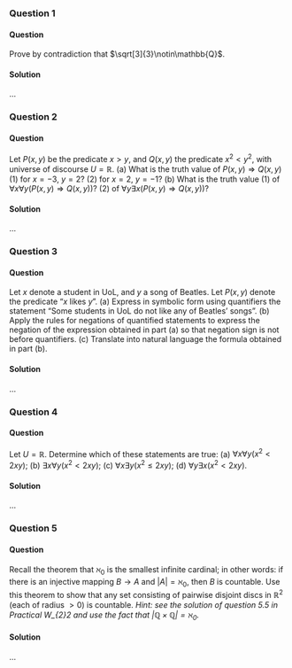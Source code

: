### Question 1

#### Question

Prove by contradiction that $\sqrt[3]{3}\notin\mathbb{Q}$.

#### Solution

...

### Question 2

#### Question

Let $P(x, y)$ be the predicate $x> y$, and $Q(x, y)$ the predicate $x^2< y^2$, with universe of discourse $U=\mathbb{R}$. (a) What is the truth value of $P(x, y)\Rightarrow Q(x, y)$ (1) for $x=-3$, $y= 2$? (2) for $x= 2$, $y=-1$? (b) What is the truth value (1) of $\forall x\forall y(P(x, y)\Rightarrow Q(x, y))$? (2) of $\forall y\exists x(P(x, y)\Rightarrow Q(x, y))$?

#### Solution

...

### Question 3

#### Question

Let $x$ denote a student in UoL, and $y$ a song of Beatles. Let $P(x, y)$ denote the predicate “$x$ likes $y$”. (a) Express in symbolic form using quantifiers the statement “Some students in UoL do not like any of Beatles’ songs”. (b) Apply the rules for negations of quantified statements to express the negation of the expression obtained in part (a) so that negation sign is not before quantifiers. (c) Translate into natural language the formula obtained in part (b).

#### Solution

...

### Question 4

#### Question

Let $U=\mathbb{R}$. Determine which of these statements are true: (a) $\forall x\forall y(x^2< 2xy)$; (b) $\exists x\forall y(x^2< 2xy)$; (c) $\forall x\exists y(x^2\leq 2xy)$; (d) $\forall y\exists x(x^2< 2xy)$.

#### Solution

...

### Question 5

#### Question

Recall the theorem that $\aleph_0$ is the smallest infinite cardinal; in other words: if there is an injective mapping $B\rightarrow A$ and $|A|=\aleph_0$, then $B$ is countable. Use this theorem to show that any set consisting of pairwise disjoint discs in $\mathbb{R}^2$ (each of radius $> 0$) is countable. *Hint: see the solution of question 5.5 in Practical W_{2}2 and use the fact that $|\mathbb{Q}\times\mathbb{Q}|=\aleph_0$.*

#### Solution

...